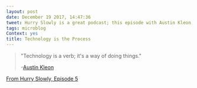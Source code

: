 ```yaml
---
layout: post
date: December 19 2017, 14:47:36
tweet: Hurry Slowly is a great podcast; this episode with Austin Kleon is another fine example.
tags: microblog
Context: yes
title: Technology is the Process
---
```


>"Technology is a verb; it's a way of doing things." 
>
>-[Austin Kleon](https://austinkleon.com/about/) 

[From Hurry Slowly, Episode 5](http://hurryslowly.co/005-austin-kleon/)
